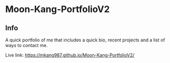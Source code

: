 # Moon-Kang-PortfolioV2

## Info
A quick portfolio of me that includes a quick bio, recent projects and a list of ways to contact me.

Live link: https://mkang987.github.io/Moon-Kang-PortfolioV2/
